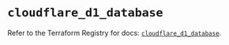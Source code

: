 # `cloudflare_d1_database`

Refer to the Terraform Registry for docs: [`cloudflare_d1_database`](https://registry.terraform.io/providers/cloudflare/cloudflare/4.36.0/docs/resources/d1_database).
